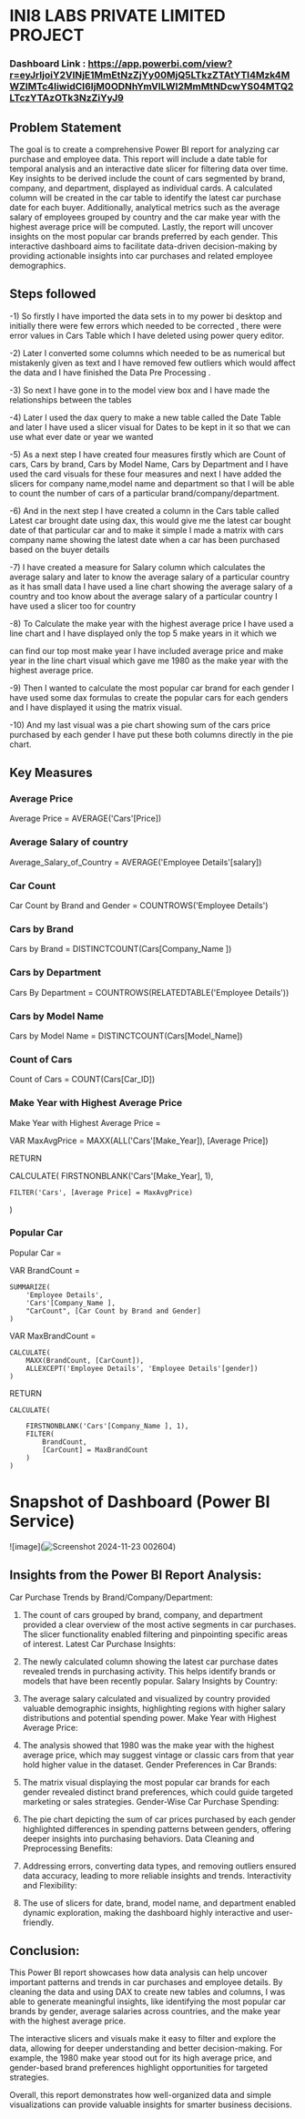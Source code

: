 # INI8 LABS PRIVATE LIMITED PROJECT

### Dashboard Link : https://app.powerbi.com/view?r=eyJrIjoiY2VlNjE1MmEtNzZjYy00MjQ5LTkzZTAtYTI4Mzk4MWZlMTc4IiwidCI6IjM0ODNhYmVlLWI2MmMtNDcwYS04MTQ2LTczYTAzOTk3NzZiYyJ9

## Problem Statement

The goal is to create a comprehensive Power BI report for analyzing car purchase and employee data. This report will include a date table for temporal analysis and an interactive date slicer for filtering data over time. Key insights to be derived include the count of cars segmented by brand, company, and department, displayed as individual cards. A calculated column will be created in the car table to identify the latest car purchase date for each buyer. Additionally, analytical metrics such as the average salary of employees grouped by country and the car make year with the highest average price will be computed. Lastly, the report will uncover insights on the most popular car brands preferred by each gender. This interactive dashboard aims to facilitate data-driven decision-making by providing actionable insights into car purchases and related employee demographics.

## Steps followed 

-1) So firstly I have imported the data sets in to my power bi desktop and
initially there were few errors which needed to be corrected , there
were error values in Cars Table which I have deleted using power query
editor.


-2) Later I converted some columns which needed to be as numerical but
mistakenly given as text and I have removed few outliers which would
affect the data and I have finished the Data Pre Processing .


-3) So next I have gone in to the model view box and I have made the
relationships between the tables


-4) Later I used the dax query to make a new table called the Date Table and
later I have used a slicer visual for Dates to be kept in it so that we can
use what ever date or year we wanted


-5) As a next step I have created four measures firstly which are Count of
cars, Cars by brand, Cars by Model Name, Cars by Department and I
have used the card visuals for these four measures and next I have
added the slicers for company name,model name and department so
that I will be able to count the number of cars of a particular
brand/company/department.


-6) And in the next step I have created a column in the Cars table called
Latest car brought date using dax, this would give me the latest car
bought date of that particular car and to make it simple I made a matrix
with cars company name showing the latest date when a car has been
purchased based on the buyer details


-7) I have created a measure for Salary column which calculates the average
salary and later to know the average salary of a particular country as it
has small data I have used a line chart showing the average salary of a
country and too know about the average salary of a particular country I
have used a slicer too for country


-8) To Calculate the make year with the highest average price I have used a
line chart and I have displayed only the top 5 make years in it which we

can find our top most make year I have included average price and make
year in the line chart visual which gave me 1980 as the make year with
the highest average price.


-9) Then I wanted to calculate the most popular car brand for each gender I
have used some dax formulas to create the popular cars for each
genders and I have displayed it using the matrix visual.


-10) And my last visual was a pie chart showing sum of the cars price
purchased by each gender I have put these both columns directly in the
pie chart. 


## Key Measures

 ### Average Price

 Average Price = AVERAGE('Cars'[Price])

### Average Salary of country

Average_Salary_of_Country = AVERAGE('Employee Details'[salary])

### Car Count 

Car Count by Brand and Gender = 
COUNTROWS('Employee Details')

### Cars by Brand

Cars by Brand = DISTINCTCOUNT(Cars[Company_Name ])

### Cars by Department

Cars By Department = 
COUNTROWS(RELATEDTABLE('Employee Details'))

### Cars by Model Name

Cars by Model Name = DISTINCTCOUNT(Cars[Model_Name])

### Count of Cars

Count of Cars = COUNT(Cars[Car_ID])



### Make Year with Highest Average Price

Make Year with Highest Average Price = 

VAR MaxAvgPrice = MAXX(ALL('Cars'[Make_Year]), [Average Price])

RETURN

CALCULATE(
    FIRSTNONBLANK('Cars'[Make_Year], 1),

    FILTER('Cars', [Average Price] = MaxAvgPrice)
)

### Popular Car

Popular Car = 

VAR BrandCount = 

    SUMMARIZE(
        'Employee Details',
        'Cars'[Company_Name ],
        "CarCount", [Car Count by Brand and Gender]
    )

VAR MaxBrandCount = 

    CALCULATE(
        MAXX(BrandCount, [CarCount]),
        ALLEXCEPT('Employee Details', 'Employee Details'[gender])
    )

RETURN

    CALCULATE(

        FIRSTNONBLANK('Cars'[Company_Name ], 1),
        FILTER(
            BrandCount,
            [CarCount] = MaxBrandCount
        )
    )


# Snapshot of Dashboard (Power BI Service)


![image](![Screenshot 2024-11-23 002604](https://github.com/user-attachments/assets/beb43b54-f91b-4e42-a561-d573f8087158))



## Insights from the Power BI Report Analysis:

Car Purchase Trends by Brand/Company/Department:

1) The count of cars grouped by brand, company, and department provided a clear overview of the most active segments in car purchases. The slicer functionality enabled filtering and pinpointing specific areas of interest.
Latest Car Purchase Insights:

2) The newly calculated column showing the latest car purchase dates revealed trends in purchasing activity. This helps identify brands or models that have been recently popular.
Salary Insights by Country:

3) The average salary calculated and visualized by country provided valuable demographic insights, highlighting regions with higher salary distributions and potential spending power.
Make Year with Highest Average Price:

4) The analysis showed that 1980 was the make year with the highest average price, which may suggest vintage or classic cars from that year hold higher value in the dataset.
Gender Preferences in Car Brands:

5) The matrix visual displaying the most popular car brands for each gender revealed distinct brand preferences, which could guide targeted marketing or sales strategies.
Gender-Wise Car Purchase Spending:

6) The pie chart depicting the sum of car prices purchased by each gender highlighted differences in spending patterns between genders, offering deeper insights into purchasing behaviors.
Data Cleaning and Preprocessing Benefits:

7) Addressing errors, converting data types, and removing outliers ensured data accuracy, leading to more reliable insights and trends.
Interactivity and Flexibility:

8) The use of slicers for date, brand, model name, and department enabled dynamic exploration, making the dashboard highly interactive and user-friendly.

## Conclusion:

This Power BI report showcases how data analysis can help uncover important patterns and trends in car purchases and employee details. By cleaning the data and using DAX to create new tables and columns, I was able to generate meaningful insights, like identifying the most popular car brands by gender, average salaries across countries, and the make year with the highest average price.

The interactive slicers and visuals make it easy to filter and explore the data, allowing for deeper understanding and better decision-making. For example, the 1980 make year stood out for its high average price, and gender-based brand preferences highlight opportunities for targeted strategies.

Overall, this report demonstrates how well-organized data and simple visualizations can provide valuable insights for smarter business decisions.

